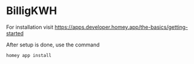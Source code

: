# BilligKWH

For installation visit https://apps.developer.homey.app/the-basics/getting-started

After setup is done, use the command 
```
homey app install
```